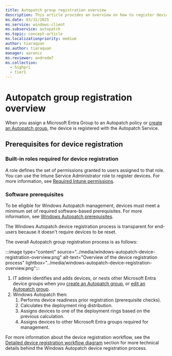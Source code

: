 ```yaml
---
title: Autopatch group registration overview
description: This article provides an overview on how to register devices in Autopatch.
ms.date: 03/31/2025
ms.service: windows-client
ms.subservice: autopatch
ms.topic: concept-article
ms.localizationpriority: medium
author: tiaraquan
ms.author: tiaraquan
manager: aaroncz
ms.reviewer: andredm7
ms.collection:
  - highpri
  - tier1
---
```


# Autopatch group registration overview

When you assign a Microsoft Entra Group to an Autopatch policy or [create an Autopatch group](../manage/windows-autopatch-manage-autopatch-groups.md#create-an-autopatch-group), the device is registered with the Autopatch Service.

## Prerequisites for device registration

### Built-in roles required for device registration

A role defines the set of permissions granted to users assigned to that role. You can use the Intune Service Administrator role to register devices. For more information, see [Required Intune permissions](../prepare/windows-autopatch-prerequisites.md#required-intune-permissions).

### Software prerequisites

To be eligible for Windows Autopatch management, devices must meet a minimum set of required software-based prerequisites. For more information, see [Windows Autopatch prerequisites](../prepare/windows-autopatch-prerequisites.md).

The Windows Autopatch device registration process is transparent for end-users because it doesn't require devices to be reset.

The overall Autopatch group registration process is as follows:

:::image type="content" source="../media/windows-autopatch-device-registration-overview.png" alt-text="Overview of the device registration process" lightbox="../media/windows-autopatch-device-registration-overview.png":::

1. IT admin identifies and adds devices, or nests other Microsoft Entra device groups when you [create an Autopatch group](../manage/windows-autopatch-manage-autopatch-groups.md#create-an-autopatch-group), or [edit an Autopatch group](../manage/windows-autopatch-manage-autopatch-groups.md#edit-an-autopatch-group).
2. Windows Autopatch then:
    1. Performs device readiness prior registration (prerequisite checks).
    2. Calculates the deployment ring distribution.
    3. Assigns devices to one of the deployment rings based on the previous calculation.
    4. Assigns devices to other Microsoft Entra groups required for management.

For more information about the device registration workflow, see the [Detailed device registration workflow diagram](../deploy/windows-autopatch-register-devices.md#detailed-device-registration-workflow-diagram) section for more technical details behind the Windows Autopatch device registration process.
